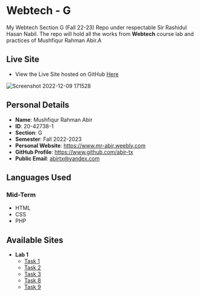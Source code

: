 # Webtech - G

My Webtech Section G (Fall 22-23) Repo under respectable Sir Rashidul Hasan Nabil. The repo will hold all the works from **Webtech** course lab and practices of Mushfiqur Rahman Abir.A

## Live Site

- View the Live Site hosted on GitHub [Here](https://abir-tx.github.io/webtech/)

![Screenshot 2022-12-09 171528](https://user-images.githubusercontent.com/28858998/206690478-a423ed08-7932-45e4-87b6-972b5957239e.png)


## Personal Details

- **Name**: Mushfiqur Rahman Abir
- **ID**: 20-42738-1
- **Section**: G
- **Semester**: Fall 2022-2023
- **Personal Website**: https://www.mr-abir.weebly.com
- **GitHub Profile**: https://www.github.com/abir-tx
- **Public Email**: abirtx@yandex.com

## Languages Used

### Mid-Term

- HTML
- CSS
- PHP

## Available Sites

- **Lab 1**
  - [Task 1](https://abir-tx.github.io/webtech/lab1/task1/)
  - [Task 2](https://abir-tx.github.io/webtech/lab1/task2/)
  - [Task 3](https://github.com/Abir-Tx/webtech/tree/main/lab2/task1#lab-2--task-1)
  - [Task 8](https://abir-tx.github.io/webtech/lab1/task8/)
  - [Task 9](https://abir-tx.github.io/webtech/lab1/task9/)
